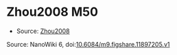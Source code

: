 <a name="material" />

# Zhou2008 M50
<script type="application/ld+json">
  {
    "@context": "https://schema.org/",
    "@type": "ChemicalSubstance",
    "@id": "https://egonw.github.io/nanowiki/nanowiki262.html#material",
    "http://purl.org/dc/terms/conformsTo":
      {
        "@type": "CreativeWork",
        "@id": "https://bioschemas.org/profiles/ChemicalSubstance/0.4-RELEASE/"
      },
    "identfier": "262",
    "name": "Zhou2008 M50",
    "url": "https://egonw.github.io/nanowiki/nanowiki262.html#material",
    "sameAs": "http://127.0.0.1/mediawiki/index.php/Special:URIResolver/Zhou2008_M50"
  }
</script>


* Source: [Zhou2008](Zhou2008.md)


Source: NanoWiki 6, doi:[10.6084/m9.figshare.11897205.v1](https://doi.org/10.6084/m9.figshare.11897205.v1)
